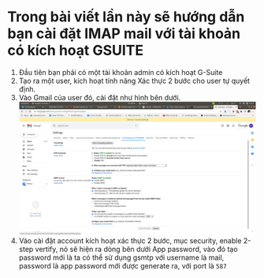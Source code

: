 # Trong bài viết lần này sẽ hướng dẫn bạn cài đặt IMAP mail với tài khoản có kích hoạt GSUITE

1. Đầu tiên bạn phải có một tài khoản admin có kích hoạt G-Suite
2. Tạo ra một user, kích hoạt tính năng Xác thực 2 bước cho user tự quyết định.
3. Vào Gmail của user đó, cài đặt như hình bên dưới.
![GMAIL-POP](./src/static/mailpop.png)
4. Vào cài đặt account kích hoạt xác thực 2 bước, mục security, enable 2-step vertify, nó sẽ hiện ra dòng bên dưới App password, vào đó tạo password mới là ta có thể sử dụng gsmtp với username là mail, password là app password mới được generate ra, với port là `587`